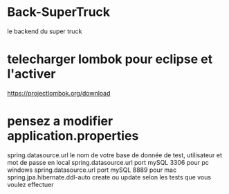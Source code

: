 # Back-SuperTruck
le backend du super truck

# telecharger lombok pour eclipse et l'activer 
https://projectlombok.org/download

# pensez a modifier application.properties
 spring.datasource.url le nom de votre base de donnée de test, utilisateur et mot de passe en local
 spring.datasource.url port mySQL 3306 pour pc windows
 spring.datasource.url port mySQL 8889 pour mac
 spring.jpa.hibernate.ddl-auto create ou update selon les tests que vous voulez effectuer

